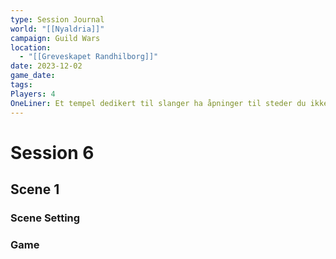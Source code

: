 ```yaml
---
type: Session Journal
world: "[[Nyaldria]]"
campaign: Guild Wars
location:
  - "[[Greveskapet Randhilborg]]"
date: 2023-12-02
game_date: 
tags: 
Players: 4
OneLiner: Et tempel dedikert til slanger ha åpninger til steder du ikke skulle tro.
---
```

# Session 6

## Scene 1

### Scene Setting

### Game